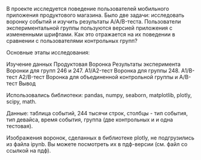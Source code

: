 В проекте исследуется поведение пользователей мобильного приложения продуктового магазина. Было две задачи: исследовать воронку событий и изучить результаты A/A/B-теста. Пользователи экспериментальной группы пользуются версией приложения с измененными шрифтами. Как это отражается на их поведении в сравнении с пользователями контрольных групп?

Основные этапы исследования:

Изучение данных
Продуктовая Воронка
Результаты эксперимента
Воронки для групп 246 и 247. A1/A2-тест
Воронка для группы 248. A1/B-тест
A2/B-тест
Воронка для объединенной контрольной группы и A/B-тест
Вывод

Использовались библиотеки: pandas, numpy, seaborn, matplotlib, plotly, scipy, math.

Данные: таблица событий, 244 тысячи строк, столбцы - тип события, тип девайса, время события, группа (две контрольных и и одна тестовая).

Изображения воронок, сделанных в библиотеке plotly, не подгрузились из файла ipynb. Вы можете посмотреть их в пдф-версии (см. файл со ссылкой на пдф).
